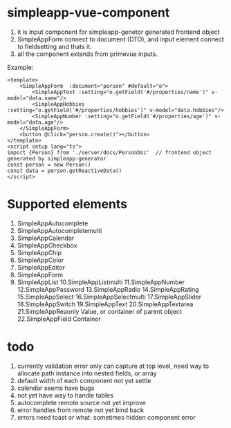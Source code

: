 # simpleapp-vue-component

1. it is input component for simpleapp-genetor generated frontend object
2. SimpleAppForm connect to document (DTO), and input element connect to fieldsetting and thats it.
3. all the component extends from primevue inputs.


Example:
```vue
<template>
    <SimpleAppForm  :document="person" #default="o">
        <SimpleAppText :setting="o.getField('#/properties/name')" v-model="data.name"/>
        <SimpleAppHobbies :setting="o.getField('#/properties/hobbies')" v-model="data.hobbies"/>
        <SimpleAppNumber :setting="o.getField('#/properties/age')" v-model="data.age"/>
    </SimpleAppForm>
    <button @click="person.create()"></button>
</template>
<script setup lang="ts">
import {Person} from './server/docs/PersonDoc'  // frontend object generated by simpleapp-generator
const person = new Person()
const data = person.getReactiveData()
</script>
```


# Supported elements
1. SimpleAppAutocomplete
2. SimpleAppAutocompletemulti
3. SimpleAppCalendar
5. SimpleAppCheckbox
6. SimpleAppChip
7. SimpleAppColor
8. SimpleAppEditor
9. SimpleAppForm
9. SimpleAppList
10.SimpleAppListmulti
11.SimpleAppNumber
12.SimpleAppPassword
13.SimpleAppRadio
14.SimpleAppRating
15.SimpleAppSelect
16.SimpleAppSelectmulti
17.SimpleAppSlider
18.SimpleAppSwitch
19.SimpleAppText
20.SimpleAppTextarea
21.SimpleAppReaonly Value, or container of parent object
22.SimpleAppField Container


# todo
1. currently validation error only can capture at top level, need way to allocate path instance into nested fields, or array
2. default width of each component not yet settle
3. calendar seems have bugs
4. not yet have way to handle tables
5. autocomplete remote source not yet improve
6. error handles from remote not yet bind back
7. errors need toast or what. sometimes hidden component error

